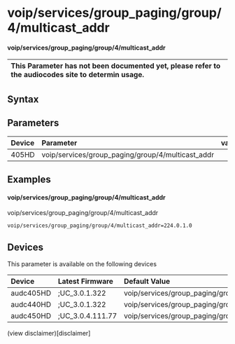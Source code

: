 ﻿---
description: voip/services/group_paging/group/4/multicast_addr
search: false
---

# voip/services/group_paging/group/4/multicast_addr

#### voip/services/group_paging/group/4/multicast_addr


| This Parameter has not been documented yet, please refer to the audiocodes site to determin usage.  | 
| :--- |

## Syntax

## Parameters
|Device|Parameter|value|Description|
|:---|:---|:---|:---|
| 405HD | voip/services/group_paging/group/4/multicast_addr |  |  |

## Examples
#### voip/services/group_paging/group/4/multicast_addr

voip/services/group_paging/group/4/multicast_addr

```
voip/services/group_paging/group/4/multicast_addr=224.0.1.0
```

## Devices
This parameter is available on the following devices

| Device | Latest Firmware | Default Value |
|:---|:---|:---|
| audc405HD | ;UC_3.0.1.322 | voip/services/group_paging/group/4/multicast_addr=224.0.1.0 
| audc440HD | ;UC_3.0.1.322 | voip/services/group_paging/group/4/multicast_addr=224.0.1.0 
| audc450HD | ;UC_3.0.4.111.77 | voip/services/group_paging/group/4/multicast_addr=224.0.1.0 

(view disclaimer)[disclaimer]
